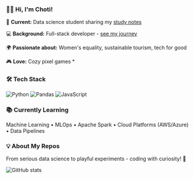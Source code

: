 ### 👋🏽 Hi, I'm Choti!

🚀 **Current:** Data science student sharing my [study notes](https://github.com/jgchoti/studynote-data)

💻 **Background:** Full-stack developer - [see my journey](https://github.com/jgchoti/studynote)

🌍 **Passionate about:** Women's equality, sustainable tourism, tech for good

🎮 **Love:** Cozy pixel games *

### 🛠️ Tech Stack
![Python](https://img.shields.io/badge/python-3670A0?style=flat&logo=python&logoColor=white)
![Pandas](https://img.shields.io/badge/pandas-150458?style=flat&logo=pandas&logoColor=white)
![JavaScript](https://img.shields.io/badge/javascript-323330?style=flat&logo=javascript&logoColor=F7DF1E)

### 📚 Currently Learning
Machine Learning • MLOps • Apache Spark • Cloud Platforms (AWS/Azure) • Data Pipelines

### 💡 About My Repos
From serious data science to playful experiments - coding with curiosity! 🌸

![GitHub stats](https://github-readme-stats.vercel.app/api?username=jgchoti&show_icons=true&theme=default)
